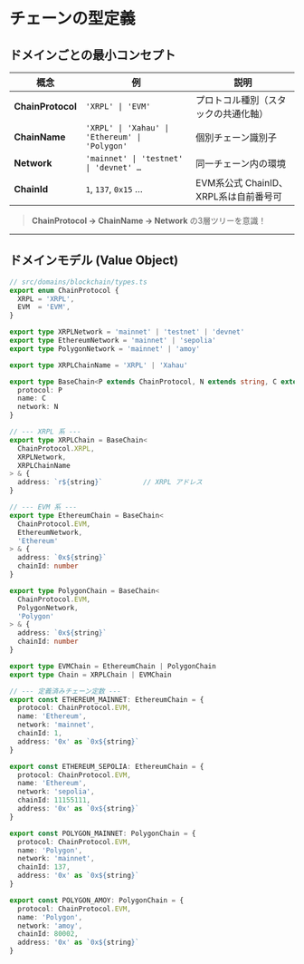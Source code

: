 # チェーンの型定義

## ドメインごとの最小コンセプト

| 概念 | 例 | 説明 |
|------|----|------|
| **ChainProtocol** | `'XRPL' \| 'EVM'` | プロトコル種別（スタックの共通化軸） |
| **ChainName** | `'XRPL' \| 'Xahau' \| 'Ethereum' \| 'Polygon'` | 個別チェーン識別子 |
| **Network** | `'mainnet' \| 'testnet' \| 'devnet' …` | 同一チェーン内の環境 |
| **ChainId** | `1`, `137`, `0x15` … | EVM系公式 ChainID、XRPL系は自前番号可 |

> **ChainProtocol → ChainName → Network** の3層ツリーを意識！

---

## ドメインモデル (Value Object)

```ts
// src/domains/blockchain/types.ts
export enum ChainProtocol {
  XRPL = 'XRPL',
  EVM  = 'EVM',
}

export type XRPLNetwork = 'mainnet' | 'testnet' | 'devnet'
export type EthereumNetwork = 'mainnet' | 'sepolia'
export type PolygonNetwork = 'mainnet' | 'amoy'

export type XRPLChainName = 'XRPL' | 'Xahau'

export type BaseChain<P extends ChainProtocol, N extends string, C extends string> = {
  protocol: P
  name: C
  network: N
}

// --- XRPL 系 ---
export type XRPLChain = BaseChain<
  ChainProtocol.XRPL,
  XRPLNetwork,
  XRPLChainName
> & {
  address: `r${string}`          // XRPL アドレス
}

// --- EVM 系 ---
export type EthereumChain = BaseChain<
  ChainProtocol.EVM,
  EthereumNetwork,
  'Ethereum'
> & {
  address: `0x${string}`
  chainId: number
}

export type PolygonChain = BaseChain<
  ChainProtocol.EVM,
  PolygonNetwork,
  'Polygon'
> & {
  address: `0x${string}`
  chainId: number
}

export type EVMChain = EthereumChain | PolygonChain
export type Chain = XRPLChain | EVMChain

// --- 定義済みチェーン定数 ---
export const ETHEREUM_MAINNET: EthereumChain = {
  protocol: ChainProtocol.EVM,
  name: 'Ethereum',
  network: 'mainnet',
  chainId: 1,
  address: '0x' as `0x${string}`
}

export const ETHEREUM_SEPOLIA: EthereumChain = {
  protocol: ChainProtocol.EVM,
  name: 'Ethereum',
  network: 'sepolia',
  chainId: 11155111,
  address: '0x' as `0x${string}`
}

export const POLYGON_MAINNET: PolygonChain = {
  protocol: ChainProtocol.EVM,
  name: 'Polygon',
  network: 'mainnet',
  chainId: 137,
  address: '0x' as `0x${string}`
}

export const POLYGON_AMOY: PolygonChain = {
  protocol: ChainProtocol.EVM,
  name: 'Polygon',
  network: 'amoy',
  chainId: 80002,
  address: '0x' as `0x${string}`
}
```

